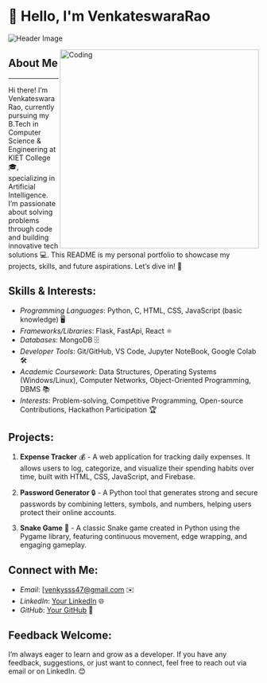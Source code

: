 # 👋 Hello, I'm VenkateswaraRao

![Header Image](https://your-header-image-url)

<img align="right" alt="Coding" width="400" src="https://cdn.dribbble.com/users/1162077/screenshots/3848914/programmer.gif"/>


## About Me
---
Hi there! I’m VenkateswaraRao, currently pursuing my B.Tech in Computer Science & Engineering at KIET College 🎓, specializing in Artificial Intelligence. I’m passionate about solving problems through code and building innovative tech solutions 💻. This README is my personal portfolio to showcase my projects, skills, and future aspirations. Let’s dive in! 🚀

## Skills & Interests:
- *Programming Languages*: Python, C, HTML, CSS, JavaScript (basic knowledge) 🖥️
- *Frameworks/Libraries*: Flask, FastApi, React ⚛️
- *Databases*: MongoDB 🗄️
- *Developer Tools*: Git/GitHub, VS Code, Jupyter NoteBook, Google Colab 🛠️
- *Academic Coursework*: Data Structures, Operating Systems (Windows/Linux), Computer Networks, Object-Oriented Programming, DBMS 📚
- *Interests*: Problem-solving, Competitive Programming, Open-source Contributions, Hackathon Participation 🏆

## Projects:
1. **Expense Tracker** 💰 - A web application for tracking daily expenses. It allows users to log, categorize, and visualize their spending habits over time, built with HTML, CSS, JavaScript, and Firebase.

2. **Password Generator** 🔒 - A Python tool that generates strong and secure passwords by combining letters, symbols, and numbers, helping users protect their online accounts.

3. **Snake Game** 🐍 - A classic Snake game created in Python using the Pygame library, featuring continuous movement, edge wrapping, and engaging gameplay.

## Connect with Me:
- *Email*: [venkysss47@gmail.com ✉️
- *LinkedIn*: [Your LinkedIn](https://www.linkedin.com/in/venky1710) 🌐
- *GitHub*: [Your GitHub](https://github.com/venky-1710) 🐙

## Feedback Welcome:
I’m always eager to learn and grow as a developer. If you have any feedback, suggestions, or just want to connect, feel free to reach out via email or on LinkedIn. 😊
